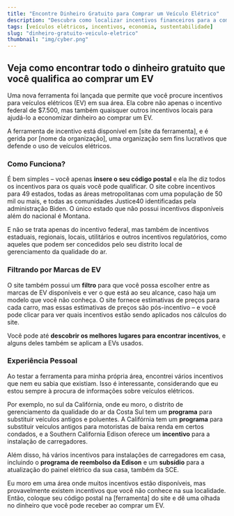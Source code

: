 ```yaml
---
title: "Encontre Dinheiro Gratuito para Comprar um Veículo Elétrico"
description: "Descubra como localizar incentivos financeiros para a compra de veículos elétricos na sua região."
tags: [veículos elétricos, incentivos, economia, sustentabilidade]
slug: "dinheiro-gratuito-veiculo-eletrico"
thumbnail: "img/cyber.png"
---
```


## Veja como encontrar todo o dinheiro gratuito que você qualifica ao comprar um EV

Uma nova ferramenta foi lançada que permite que você procure incentivos para veículos elétricos (EV) em sua área. Ela cobre não apenas o incentivo federal de $7.500, mas também quaisquer outros incentivos locais para ajudá-lo a economizar dinheiro ao comprar um EV.

A ferramenta de incentivo está disponível em [site da ferramenta], e é gerida por [nome da organização], uma organização sem fins lucrativos que defende o uso de veículos elétricos.

### Como Funciona?

É bem simples – você apenas **insere o seu código postal** e ela lhe diz todos os incentivos para os quais você pode qualificar. O site cobre incentivos para 49 estados, todas as áreas metropolitanas com uma população de 50 mil ou mais, e todas as comunidades Justice40 identificadas pela administração Biden. O único estado que não possui incentivos disponíveis além do nacional é Montana.

E não se trata apenas do incentivo federal, mas também de incentivos estaduais, regionais, locais, utilitários e outros incentivos regulatórios, como aqueles que podem ser concedidos pelo seu distrito local de gerenciamento da qualidade do ar.

### Filtrando por Marcas de EV

O site também possui um **filtro** para que você possa escolher entre as marcas de EV disponíveis e ver o que está ao seu alcance, caso haja um modelo que você não conheça. O site fornece estimativas de preços para cada carro, mas essas estimativas de preços são pós-incentivo – e você pode clicar para ver quais incentivos estão sendo aplicados nos cálculos do site.

Você pode até **descobrir os melhores lugares para encontrar incentivos**, e alguns deles também se aplicam a EVs usados.

### Experiência Pessoal

Ao testar a ferramenta para minha própria área, encontrei vários incentivos que nem eu sabia que existiam. Isso é interessante, considerando que eu estou sempre à procura de informações sobre veículos elétricos.

Por exemplo, no sul da Califórnia, onde eu moro, o distrito de gerenciamento da qualidade do ar da Costa Sul tem um **programa** para substituir veículos antigos e poluentes. A Califórnia tem um **programa** para substituir veículos antigos para motoristas de baixa renda em certos condados, e a Southern California Edison oferece um **incentivo** para a instalação de carregadores.

Além disso, há vários incentivos para instalações de carregadores em casa, incluindo o **programa de reembolso da Edison** e um **subsídio** para a atualização do painel elétrico da sua casa, também da SCE.

Eu moro em uma área onde muitos incentivos estão disponíveis, mas provavelmente existem incentivos que você não conhece na sua localidade. Então, coloque seu código postal na [ferramenta] do site e dê uma olhada no dinheiro que você pode receber ao comprar um EV.